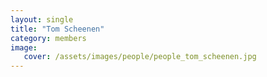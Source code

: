```yaml
---
layout: single
title: "Tom Scheenen"
category: members
image:
   cover: /assets/images/people/people_tom_scheenen.jpg
---
```


